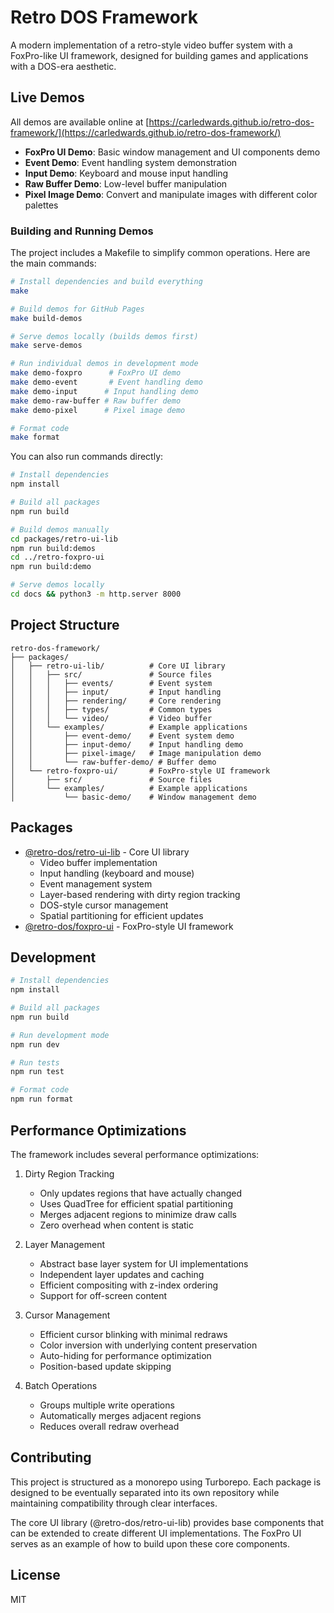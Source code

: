 # Retro DOS Framework

A modern implementation of a retro-style video buffer system with a FoxPro-like UI framework, designed for building games and applications with a DOS-era aesthetic.

## Live Demos

All demos are available online at [https://carledwards.github.io/retro-dos-framework/](https://carledwards.github.io/retro-dos-framework/)

- **FoxPro UI Demo**: Basic window management and UI components demo
- **Event Demo**: Event handling system demonstration
- **Input Demo**: Keyboard and mouse input handling
- **Raw Buffer Demo**: Low-level buffer manipulation
- **Pixel Image Demo**: Convert and manipulate images with different color palettes

### Building and Running Demos

The project includes a Makefile to simplify common operations. Here are the main commands:

```bash
# Install dependencies and build everything
make

# Build demos for GitHub Pages
make build-demos

# Serve demos locally (builds demos first)
make serve-demos

# Run individual demos in development mode
make demo-foxpro      # FoxPro UI demo
make demo-event       # Event handling demo
make demo-input      # Input handling demo
make demo-raw-buffer # Raw buffer demo
make demo-pixel      # Pixel image demo

# Format code
make format
```

You can also run commands directly:

```bash
# Install dependencies
npm install

# Build all packages
npm run build

# Build demos manually
cd packages/retro-ui-lib
npm run build:demos
cd ../retro-foxpro-ui
npm run build:demo

# Serve demos locally
cd docs && python3 -m http.server 8000
```

## Project Structure

```
retro-dos-framework/
├── packages/
│   ├── retro-ui-lib/          # Core UI library
│   │   ├── src/               # Source files
│   │   │   ├── events/        # Event system
│   │   │   ├── input/         # Input handling
│   │   │   ├── rendering/     # Core rendering
│   │   │   ├── types/         # Common types
│   │   │   └── video/         # Video buffer
│   │   └── examples/          # Example applications
│   │       ├── event-demo/    # Event system demo
│   │       ├── input-demo/    # Input handling demo
│   │       ├── pixel-image/   # Image manipulation demo
│   │       └── raw-buffer-demo/ # Buffer demo
│   └── retro-foxpro-ui/       # FoxPro-style UI framework
│       ├── src/               # Source files
│       └── examples/          # Example applications
│           └── basic-demo/    # Window management demo
```

## Packages

- [@retro-dos/retro-ui-lib](./packages/retro-ui-lib/README.md) - Core UI library
  - Video buffer implementation
  - Input handling (keyboard and mouse)
  - Event management system
  - Layer-based rendering with dirty region tracking
  - DOS-style cursor management
  - Spatial partitioning for efficient updates
- [@retro-dos/foxpro-ui](./packages/retro-foxpro-ui/README.md) - FoxPro-style UI framework

## Development

```bash
# Install dependencies
npm install

# Build all packages
npm run build

# Run development mode
npm run dev

# Run tests
npm run test

# Format code
npm run format
```

## Performance Optimizations

The framework includes several performance optimizations:

1. Dirty Region Tracking
   - Only updates regions that have actually changed
   - Uses QuadTree for efficient spatial partitioning
   - Merges adjacent regions to minimize draw calls
   - Zero overhead when content is static

2. Layer Management
   - Abstract base layer system for UI implementations
   - Independent layer updates and caching
   - Efficient compositing with z-index ordering
   - Support for off-screen content

3. Cursor Management
   - Efficient cursor blinking with minimal redraws
   - Color inversion with underlying content preservation
   - Auto-hiding for performance optimization
   - Position-based update skipping

4. Batch Operations
   - Groups multiple write operations
   - Automatically merges adjacent regions
   - Reduces overall redraw overhead

## Contributing

This project is structured as a monorepo using Turborepo. Each package is designed to be eventually separated into its own repository while maintaining compatibility through clear interfaces.

The core UI library (@retro-dos/retro-ui-lib) provides base components that can be extended to create different UI implementations. The FoxPro UI serves as an example of how to build upon these core components.

## License

MIT
